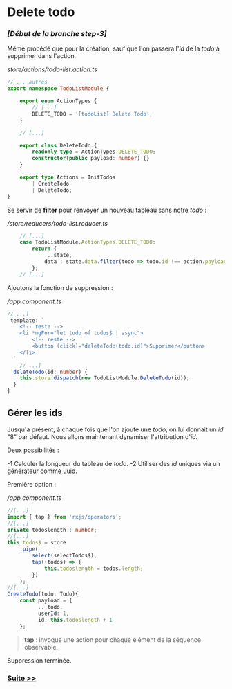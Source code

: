 
# Delete todo

### *[Début de la branche step-3]*


Même procédé que pour la création, sauf que  l'on passera l'*id* de la *todo* à supprimer dans l'action.

*store/actions/todo-list.action.ts*
```typescript
// ... autres
export namespace TodoListModule {

    export enum ActionTypes {
        // [...]
        DELETE_TODO = '[todoList] Delete Todo',
    }

	// [...]

    export class DeleteTodo {
        readonly type = ActionTypes.DELETE_TODO;
        constructor(public payload: number) {}
    }

    export type Actions = InitTodos
        | CreateTodo
        | DeleteTodo;
}
```
Se servir de **filter** pour renvoyer un nouveau tableau sans notre *todo* :

*/store/reducers/todo-list.reducer.ts*
```typescript
	// [...]
    case TodoListModule.ActionTypes.DELETE_TODO:
        return {
            ...state,
            data : state.data.filter(todo => todo.id !== action.payload)
        };
	// [...]
```
Ajoutons la fonction de suppression :

*/app.component.ts*
```typescript
// ...]
 template: `
    <!-- reste -->
	<li *ngFor="let todo of todos$ | async">
		<!-- reste -->
		<button (click)="deleteTodo(todo.id)">Supprimer</button>
	</li>
  `
    // ...]
  deleteTodo(id: number) {
    this.store.dispatch(new TodoListModule.DeleteTodo(id));
  }
}
```

## Gérer les ids

Jusqu'à présent, à chaque fois que l'on ajoute une *todo*, on lui donnait un *id* "8" par défaut. Nous allons maintenant dynamiser l'attribution d'*id*.

Deux possibilités : 

-1 Calculer la longueur du tableau de *todo*.
-2 Utiliser des *id* uniques via un générateur comme [uuid](https://www.npmjs.com/package/uuid).

Première option :

*/app.component.ts*
```typescript
//[...]
import { tap } from 'rxjs/operators';
//[...]
private todoslength : number;
//[...]
this.todos$ = store
	.pipe(
		select(selectTodos$),
		tap((todos) => {
			this.todoslength = todos.length;
		})
	);
//[...]
CreateTodo(todo: Todo){
	const payload = {
		  ...todo,
		  userId: 1,
		  id: this.todoslength + 1
	};
```
>**tap** : invoque une action pour chaque élément de la séquence observable.

Suppression terminée.

### [Suite >>](step-04.md)

